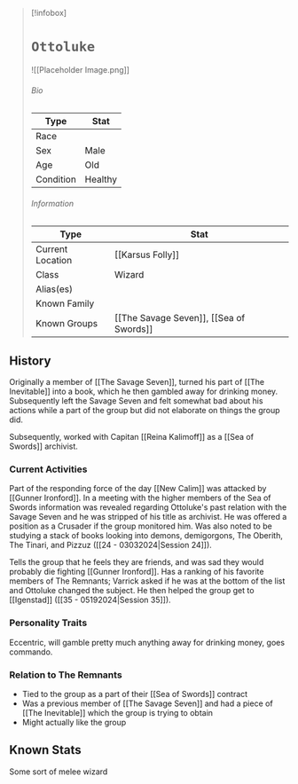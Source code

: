 

> [!infobox]
> # `Ottoluke` 
> ![[Placeholder Image.png]]
> ###### Bio
> Type |  Stat |
> ---|---|
> Race | | 
> Sex | Male | 
> Age | Old |
> Condition | Healthy  |
> ######  Information
> Type |  Stat |
> ---|---|
> Current Location | [[Karsus Folly]]  |
> Class | Wizard |
> Alias(es) |  |
> Known Family | |
> Known Groups | [[The Savage Seven]], [[Sea of Swords]]  |

## History
Originally a member of [[The Savage Seven]], turned his part of [[The Inevitable]] into a book, which he then gambled away for drinking money. Subsequently left the Savage Seven and felt somewhat bad about his actions while a part of the group but did not elaborate on things the group did.

Subsequently, worked with Capitan [[Reina Kalimoff]] as a [[Sea of Swords]] archivist. 

### Current Activities
Part of the responding force of the day [[New Calim]] was attacked by [[Gunner Ironford]]. In a meeting with the higher members of the Sea of Swords information was revealed regarding Ottoluke's past relation with the Savage Seven and he was stripped of his title as archivist. He was offered a position as a Crusader if the group monitored him. Was also noted to be studying a stack of books looking into demons, demigorgons, The Oberith, The Tinari, and Pizzuz ([[24 - 03032024|Session 24]]).

Tells the group that he feels they are friends, and was sad they would probably die fighting [[Gunner Ironford]]. Has a ranking of his favorite members of The Remnants; Varrick asked if he was at the bottom of the list and Ottoluke changed the subject. He then helped the group get to [[Igenstad]] ([[35 - 05192024|Session 35]]).

### Personality Traits
Eccentric, will gamble pretty much anything away for drinking money, goes commando.

### Relation to The Remnants 
- Tied to the group as a part of their [[Sea of Swords]] contract
- Was a previous member of [[The Savage Seven]] and had a piece of [[The Inevitable]] which the group is trying to obtain
- Might actually like the group

## Known Stats
Some sort of melee wizard